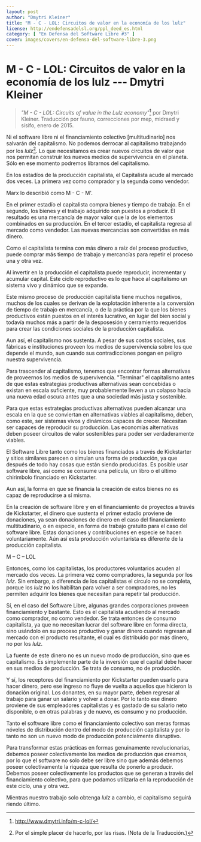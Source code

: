 ```yaml
---
layout: post
author: "Dmytri Kleiner"
title: "M - C - LOL: Circuitos de valor en la economía de los lulz"
license: http://endefensadelsl.org/ppl_deed_es.html
category: [ "En Defensa del Software Libre #3" ]
cover: images/covers/en-defensa-del-software-libre-3.png
---
```


M - C - LOL: Circuitos de valor en la economía de los lulz --- Dmytri Kleiner
=============================================================================

> _"M - C - LOL: Circuits of value in the Lulz economy"_[^lol-1] por
> Dmytri Kleiner. Traducción por fauno, correcciones por mep, midraed
> y sísifo, enero de 2015.

Ni el software libre ni el financiamiento colectivo [multitudinario]
nos salvarán del capitalismo.  No podemos derrocar al capitalismo
trabajando por los _lulz_[^lol-lulz]. Lo que necesitamos es crear nuevos
circuitos de valor que nos permitan construir los nuevos medios de
supervivencia en el planeta. Sólo en ese momento podremos librarnos del
capitalismo.

[^lol-lulz]: Por el simple placer de hacerlo, por las risas. (Nota de la
Traducción.)

En los estadíos de la producción capitalista, el Capitalista acude al
mercado dos veces.  La primera vez como comprador y la segunda como
vendedor.

Marx lo describió como M - C - M'.

En el primer estadío el capitalista compra bienes y tiempo de trabajo.
En el segundo, los bienes y el trabajo adquirido son puestos a
producir.  El resultado es una mercancía de mayor valor que la de los
elementos combinados en su producción.  En el tercer estadío, el
capitalista regresa al mercado como vendedor.  Las nuevas mercancías
son convertidas en más dinero.

Como el capitalista termina con más dinero a raíz del proceso
productivo, puede comprar más tiempo de trabajo y mercancías para
repetir el proceso una y otra vez.

Al invertir en la producción el capitalista puede reproducir,
incrementar y acumular capital.  Este ciclo reproductivo es lo que
hace al capitalismo un sistema vivo y dinámico que se expande.

Este mismo proceso de producción capitalista tiene muchos negativos,
muchos de los cuales se derivan de la explotación inherente a la
conversión de tiempo de trabajo en mercancía, o de la práctica por la
que los bienes productivos están puestos en el interés lucrativo, en
lugar del bien social y todavía muchos más a partir de la desposesión
y cerramiento requeridos para crear las condiciones sociales de la
producción capitalista.

Aun así, el capitalismo nos sustenta.  A pesar de sus costos sociales,
sus fábricas e instituciones proveen los medios de supervivencia sobre
los que depende el mundo, aun cuando sus contradicciones pongan en
peligro nuestra supervivencia.

Para trascender al capitalismo, tenemos que encontrar formas
alternativas de proveernos los medios de supervivencia. "Terminar" el
capitalismo antes de que estas estrategias productivas alternativas
sean concebidas o existan en escala suficiente, muy probablemente
lleven a un colapso hacia una nueva edad oscura antes que a una
sociedad más justa y sostenible.

Para que estas estrategias productivas alternativas pueden alcanzar
una escala en la que se conviertan en alternativas viables al
capitalismo, deben, como este, ser sistemas vivos y dinámicos capaces
de crecer.  Necesitan ser capaces de reproducir su producción.  Las
economías alternativas deben poseer circuitos de valor sostenibles
para poder ser verdaderamente viables.

El Software Libre tanto como los bienes financiados a través de
Kickstarter y sitios similares parecen o simulan una forma de
producción, ya que después de todo hay cosas que están siendo
producidas.  Es posible usar software libre, así como se consume una
película, un libro o el último chirimbolo financiado en Kickstarter.

Aun así, la forma en que se financia la creación de estos bienes no es
capaz de reproducirse a sí misma.

En la creación de software libre y en el financiamiento de proyectos a
través de Kickstarter, el dinero que sustenta el primer estadío
proviene de donaciones, ya sean donaciones de dinero en el caso del
financiamiento multitudinario, o en especie, en forma de trabajo
gratuito para el caso del software libre.  Estas donaciones y
contribuciones en especie se hacen voluntariamente.  Aún así esta
producción voluntarista es diferente de la producción capitalista.

M – C – LOL

Entonces, como los capitalistas, los productores voluntarios acuden al
mercado dos veces.  La primera vez como compradores, la segunda por
los _lulz_.  Sin embargo, a diferencia de los capitalistas el círculo no
se completa, porque los _lulz_ no los habilitan para volver a ser
compradores, no les permiten adquirir los bienes que necesitan para
repetir tal producción.

Sí, en el caso del Software Libre, algunas grandes corporaciones
proveen financiamiento y bastante.  Esto es el capitalista acudiendo
al mercado como comprador, no como vendedor.  Se trata entonces de
consumo capitalista, ya que no necesitan lucrar del software libre en
forma directa, sino usándolo en su proceso productivo y ganar dinero
cuando regresan al mercado con el producto resultante, el cual es
distribuido por más dinero, no por los _lulz_.

La fuente de este dinero no es un nuevo modo de producción, sino que
es capitalismo.  Es simplemente parte de la inversión que el capital
debe hacer en sus medios de producción.  Se trata de consumo, no de
producción.

Y sí, los receptores del financiamiento por Kickstarter pueden usarlo
para hacer dinero, pero ese ingreso no fluye de vuelta a aquellos que
hicieron la donación original.  Los donantes, en su mayor parte, deben
regresar al trabajo para ganar un salario y volver a donar.  Por lo
tanto ese dinero proviene de sus empleadores capitalistas y es gastado
de su salario neto disponible, o en otras palabras y de nuevo, es
consumo y no producción.

Tanto el software libre como el financiamiento colectivo son meras
formas nóveles de distribución dentro del modo de producción
capitalista y por lo tanto no son un nuevo modo de producción
potencialmente disruptivo.

Para transformar estas prácticas en formas genuinamente
revolucionarias, debemos poseer colectivamente los medios de
producción que creamos, por lo que el software no solo debe ser libre
sino que además debemos poseer colectivamente la riqueza que resulta
de ponerlo a producir.  Debemos poseer colectivamente los productos
que se generan a través del financiamiento colectivo, para que podamos
utilizarla en la reproducción de este ciclo, una y otra vez.

Mientras nuestro trabajo solo obtenga _lulz_ a cambio, el capitalismo
seguirá riendo último.

[^lol-1]: <http://www.dmytri.info/m-c-lol/>


